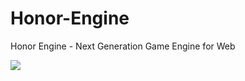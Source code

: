 # Honor-Engine
Honor Engine - Next Generation Game Engine for Web

![](https://pp.userapi.com/c850132/v850132633/13743c/aKzI-HLqV-k.jpg)
